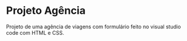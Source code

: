 # Projeto Agência
 Projeto de uma agência de viagens com formulário feito no visual studio code com HTML e CSS.
